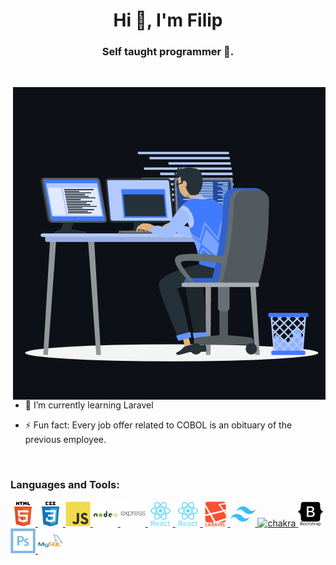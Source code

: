 
<h1 align="center">Hi 👋, I'm Filip</h1>
<h3 align="center">Self taught programmer 🌟.</h3>


<br>

<p><img align="right" src="https://github.com/Slideinn/Slideinn/blob/main/animation_500_kxa883sd.gif?raw=true" alt="Slideinn" /></p>


- 🌱 I’m currently learning Laravel



- ⚡ Fun fact: Every job offer related to COBOL is an obituary of the previous employee.


<!--
<h3 align="left">Connect with me:</h3>
<p align="left">
  <a href="https://www.linkedin.com/in/Slideinn/" target="blank"><img align="center"
      src="https://raw.githubusercontent.com/rahuldkjain/github-profile-readme-generator/master/src/images/icons/Social/linked-in-alt.svg"
      alt="Slideinn" height="30" width="40" /></a>
  <a href="https://fb.com/Slideinn" target="blank"><img align="center"
      src="https://raw.githubusercontent.com/rahuldkjain/github-profile-readme-generator/master/src/images/icons/Social/facebook.svg"
      alt="Slideinn" height="30" width="40" /></a>
  <a href="https://instagram.com/Slideinn" target="blank"><img align="center"
      src="https://raw.githubusercontent.com/rahuldkjain/github-profile-readme-generator/master/src/images/icons/Social/instagram.svg"
      alt="Slideinn" height="30" width="40" /></a>
 <a href="https://twitter.com/Slideinn" target="blank"><img align="center"
      src="https://raw.githubusercontent.com/rahuldkjain/github-profile-readme-generator/master/src/images/icons/Social/twitter.svg"
      alt="Slideinn" height="30" width="40" /></a>
</p>
-->

<br>

<h3 align="left">Languages and Tools:</h3>
<p align="left">
     <a href="https://www.w3.org/html/" target="_blank" rel="noreferrer"> <img
      src="https://raw.githubusercontent.com/devicons/devicon/master/icons/html5/html5-original-wordmark.svg"
      alt="html5" width="40" height="40" />
       <a href="https://www.w3schools.com/css/" target="_blank"
    rel="noreferrer"> <img
      src="https://raw.githubusercontent.com/devicons/devicon/master/icons/css3/css3-original-wordmark.svg" alt="css3"
      width="40" height="40" /> </a> 
  <a href="https://developer.mozilla.org/en-US/docs/Web/JavaScript" target="_blank"
    rel="noreferrer"> <img
      src="https://raw.githubusercontent.com/devicons/devicon/master/icons/javascript/javascript-original.svg"
      alt="javascript" width="40" height="40" />
      <a href="https://nodejs.org" target="_blank" rel="noreferrer"> <img
      src="https://raw.githubusercontent.com/devicons/devicon/master/icons/nodejs/nodejs-original-wordmark.svg"
      alt="nodejs" width="40" height="40" /> 
<a href="https://expressjs.com/" target="_blank" rel="noreferrer"> <img
      src="https://raw.githubusercontent.com/devicons/devicon/1119b9f84c0290e0f0b38982099a2bd027a48bf1/icons/express/express-original-wordmark.svg"
      alt="express" width="40" height="40" />
</a>
      <a href="https://reactjs.org/" target="_blank" rel="noreferrer"> <img
      src="https://raw.githubusercontent.com/devicons/devicon/master/icons/react/react-original-wordmark.svg"
      alt="react" width="40" height="40" /> </a>
                 </a>
                 <a href="https://reactnative.dev/" target="_blank" rel="noreferrer"> <img
      src="https://raw.githubusercontent.com/devicons/devicon/master/icons/react/react-original-wordmark.svg"
      alt="react" width="40" height="40" />
       <a href="https://laravel.com/" target="_blank" rel="noreferrer"> <img
      src="https://raw.githubusercontent.com/devicons/devicon/1119b9f84c0290e0f0b38982099a2bd027a48bf1/icons/laravel/laravel-plain-wordmark.svg"
      alt="react" width="40" height="40" />       <a href="https://tailwindcss.com/" target="_blank" rel="noreferrer"> <img
      src="https://raw.githubusercontent.com/devicons/devicon/1119b9f84c0290e0f0b38982099a2bd027a48bf1/icons/tailwindcss/tailwindcss-plain.svg"
      alt="tailwind" width="40" height="40" /> </a>
            <a href="https://chakra-ui.com/" target="_blank" rel="noreferrer"> <img
      src="https://www.coffeeclass.io/logos/chakra-ui.png"
      alt="chakra" width="40" height="40" /> </a>
</a>
 </a>
      <a href="https://getbootstrap.com" target="_blank" rel="noreferrer">
    <img src="https://raw.githubusercontent.com/devicons/devicon/master/icons/bootstrap/bootstrap-plain-wordmark.svg"
      alt="bootstrap" width="40" height="40" /> <a href="https://www.photoshop.com/en" target="_blank"
    rel="noreferrer"> <img
      src="https://raw.githubusercontent.com/devicons/devicon/master/icons/photoshop/photoshop-line.svg" alt="photoshop"
      width="40" height="40" />  </a>
     <a href="https://www.mysql.com/" target="_blank" rel="noreferrer"> <img
      src="https://raw.githubusercontent.com/devicons/devicon/master/icons/mysql/mysql-original-wordmark.svg"
      alt="mysql" width="40" height="40" /> </a> </a></a> 
 </a>

  </p>


